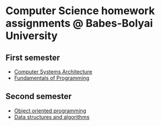 # Computer Science homework assignments @ Babes-Bolyai University

## First semester
  + [Computer Systems Architecture](https://github.com/ciuiseb/UBB/tree/main/Semestrul%201/ASC)
  + [Fundamentals of Programming](https://github.com/ciuiseb/UBB/tree/main/Semestrul%201/FP)
## Second semester
  + [Object oriented programming](https://github.com/ciuiseb/UBB/tree/main/Semestrul%202/OOP)
  + [Data structures and algorithms](https://github.com/ciuiseb/UBB/tree/main/Semestrul%202/SDA)
